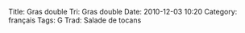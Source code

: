 Title: Gras double
 Tri: Gras double
 Date: 2010-12-03 10:20
 Category: français
 Tags: G
 Trad: Salade de tocans
 